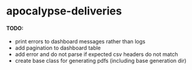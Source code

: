 # apocalypse-deliveries

#### TODO:

 * print errors to dashboard messages rather than logs
 * add pagination to dashboard table
 * add error and do not parse if expected csv headers do not match
 * create base class for generating pdfs (including base generation dir)
